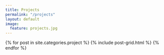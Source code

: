 ```yaml
---
title: Projects
permalink: "/projects"
layout: default
image:
  feature: projects.jpg
---
```


<div class="tiles">
{% for post in site.categories.project %}
	{% include post-grid.html %}
{% endfor %}
</div><!-- /.tiles -->
